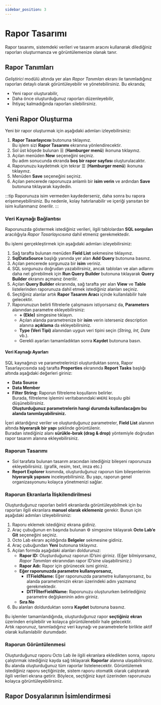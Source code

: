 ```yaml
---
sidebar_position: 3
---
```

# Rapor Tasarımı

Rapor tasarımı, sistemdeki verileri ve tasarım aracını kullanarak dilediğiniz raporları oluşturmanıza ve görüntülemenize olanak tanır.

## Rapor Tanımları

*Geliştirici* modülü altında yer alan *Rapor Tanımları* ekranı ile tanımladığınız raporları detaylı olarak görüntüleyebilir ve yönetebilirsiniz. Bu ekranda;
- Yeni rapor oluşturabilir,
- Daha önce oluşturduğunuz raporları düzenleyebilir,
- İhtiyaç kalmadığında raporları silebilirsiniz.

## Yeni Rapor Oluşturma

Yeni bir rapor oluşturmak için aşağıdaki adımları izleyebilirsiniz:

1. **Rapor Tasarlayıcısı** butonuna tıklayınız.  
   Bu işlem sizi **Rapor Tasarımı** ekranına yönlendirecektir.  
2. Sol üst köşede bulunan ☰ (**Hamburger menü**) ikonuna tıklayınız.  
3. Açılan menüden **New** seçeneğini seçiniz.  
   Bu adım sonucunda ekranda **boş bir rapor sayfası** oluşturulacaktır.  
4. Raporunuzu kaydetmek için tekrar ☰ (**Hamburger menü**) ikonuna tıklayınız.  
5. Menüden **Save** seçeneğini seçiniz.  
6. Açılan pencerede raporunuza anlamlı bir **isim verin** ve ardından **Save** butonuna tıklayarak kaydedin.  

:::tip
Raporunuza isim vermeden kaydederseniz, daha sonra bu rapora erişemeyebilirsiniz. Bu nedenle, kolay hatırlanabilir ve içeriği yansıtan bir isim kullanmanız önerilir.
:::

### Veri Kaynağı Bağlantısı

Raporunuzda göstermek istediğiniz verileri, ilgili tablolardan **SQL sorguları** aracılığıyla *Rapor Tasarlayıcısına* dahil etmeniz gerekmektedir.  

Bu işlemi gerçekleştirmek için aşağıdaki adımları izleyebilirsiniz:

1. Sağ tarafta bulunan menüden **Field List** sekmesine tıklayınız.  
2. **SqlDataSource** başlığı yanında yer alan **Add Query** butonuna basınız.  
3. Açılan pencerede sorgunuza bir **isim** veriniz.  
4. SQL sorgunuzu doğrudan yazabilirsiniz, ancak tabloları ve alan adlarını daha net görebilmek için **Run Query Builder** butonuna tıklayarak **Query Builder** ekranını açmanız önerilir.  
5. Açılan **Query Builder** ekranında, sağ tarafta yer alan **View** ve **Table** listelerinden raporunuza dahil etmek istediğiniz alanları seçiniz.  
6. Seçtiğiniz alanlar artık **Rapor Tasarım Aracı** içinde kullanılabilir hale gelecektir.  
7. Raporunuzun belirli filtrelerle çalışmasını istiyorsanız da, **Parameters** alanından parametre ekleyebilirsiniz:  
    - **+ (Ekle)** simgesine tıklayın.  
   - Açılan alanda parametrenize bir **isim** verin isterseniz description alanına **açıklama** da ekleyebilirsiniz.  
   - **Type (Veri Tipi)** alanından uygun veri tipini seçin (*String, Int, Date* vb.).  
   - Gerekli ayarları tamamladıktan sonra **Kaydet** butonuna basın.  

#### Veri Kaynağı Ayarları
SQL kaynağınızı ve parametrelerinizi oluşturduktan sonra, Rapor Tasarlayıcısında sağ tarafta **Properties** ekranında **Report Tasks** başlığı altında aşağıdaki değerleri giriniz:  
- **Data Source**  
- **Data Member**  
- **Filter String:** Raporun filtreleme koşullarını belirler.  
  Burada, filtreleme işlemini veritabanındaki `WHERE` koşulu gibi düşünebilirsiniz.  
  **Oluşturduğunuz parametrelerin hangi durumda kullanılacağını bu alanda tanımlayabilirsiniz.**

İçeri aktardığınız veriler ve oluşturduğunuz parametreler, **Field List** alanının altında **hiyerarşik bir yapı** şeklinde görüntülenir.   
Buradan istediğiniz alanı **sürükle-bırak (drag & drop)** yöntemiyle doğrudan rapor tasarım alanına ekleyebilirsiniz.  

### Raporun Tasarımı

- Sol tarafata bulunan tasarım aracından istediğiniz bileşeni raporunuza ekleyebilirsiniz. (grafik, resim, text, imza etc.)
- **Report Explorer** kısmında, oluşturduğunuz raporun tüm bileşenlerinin **hiyerarşik yapısını** inceleyebilirsiniz. Bu yapı, raporun genel organizasyonunu kolayca yönetmenizi sağlar.

### Raporun Ekranlarla İlişkilendirilmesi

Oluşturduğunuz raporları belirli ekranlarda görüntüleyebilmek için bu raporları ilgili ekranlara **manuel olarak eklemeniz** gerekir. Bunun için aşağıdaki adımları izleyebilirsiniz:

1. Raporu eklemek istediğiniz ekrana gidiniz.  
2. Araç çubuğunun en başında bulunan ⚙️ simgesine tıklayarak **Octo Lab’e Git** seçeneğini seçiniz.  
3. Octo Lab ekranı açıldığında **Belgeler** sekmesine gidiniz.  
4. Araç çubuğundan **Yeni** butonuna tıklayınız.  
5. Açılan formda aşağıdaki alanları doldurunuz:  
   - **Rapor ID:** Oluşturduğunuz raporun ID’sini giriniz. (Eğer bilmiyorsanız, *Rapor Tanımları* ekranından rapor ID’sine ulaşabilirsiniz.)  
   - **Rapor Adı:** Rapor için görünecek ismi giriniz.  
   - **Eğer raporunuzda parametre kullanıyorsanız,**
      - **ITFieldName:** Eğer raporunuzda parametre kullanıyorsanız, bu alanda parametrenizin ekran üzerindeki adını yazmanız gerekmektedir.
      - **DITFİlterFieldName:** Raporunuzu oluştururken belirlediğiniz parametre değişkeninin adını giriniz. 
   - **Sıra No**
6. Bu alanları doldurduktan sonra **Kaydet** butonuna basınız.  

Bu işlemler tamamlandığında, oluşturduğunuz rapor **seçtiğiniz ekran** üzerinden erişilebilir ve kolayca görüntülenebilir hale gelecektir.  
Artık raporunuz, tanımladığınız veri kaynağı ve parametrelerle birlikte aktif olarak kullanılabilir durumdadır.

### Raporun Görüntülenmesi

Oluşturduğunuz raporu Octo Lab ile ilgili ekranlara ekledikten sonra, raporu çalıştırmak istediğiniz kayda sağ tıklayarak **Raporlar** alanına ulaşabilirsiniz. Bu alanda oluşturduğunuz tüm raporlar listelenecektir. Görüntülemek istediğiniz raporu seçtiğinizde, sistem raporu otomatik olarak çalıştırarak ilgili verileri ekrana getirir. Böylece, seçtiğiniz kayıt üzerinden raporunuzu kolayca görüntüleyebilirsiniz.

## Rapor Dosyalarının İsimlendirmesi